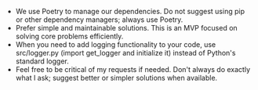 - We use Poetry to manage our dependencies. Do not suggest using pip or other dependency managers; always use Poetry.
- Prefer simple and maintainable solutions. This is an MVP focused on solving core problems efficiently.
- When you need to add logging functionality to your code, use src/logger.py (import get_logger and initialize it) instead of Python's standard logger.
- Feel free to be critical of my requests if needed. Don't always do exactly what I ask; suggest better or simpler solutions when available.
